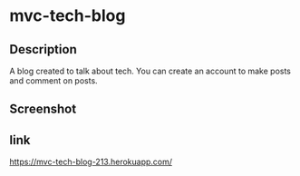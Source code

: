 # mvc-tech-blog

## Description
A blog created to talk about tech. You can create an account to make posts and comment on posts.

## Screenshot

## link
https://mvc-tech-blog-213.herokuapp.com/
